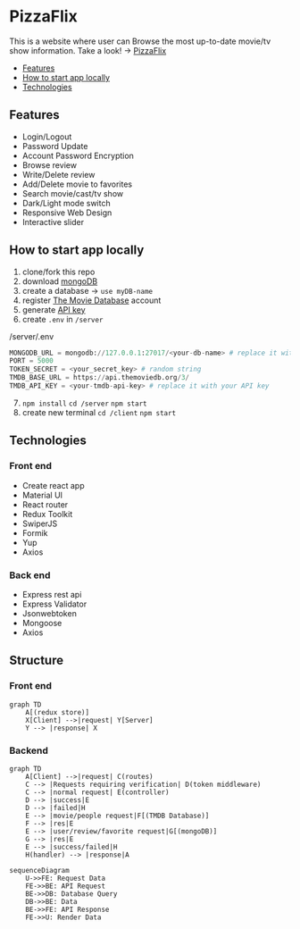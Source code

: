 # PizzaFlix

This is a website where user can Browse the most up-to-date movie/tv show information.
Take a look! -> [PizzaFlix](https://pizza-flix.vercel.app/)

- [Features](#features)
- [How to start app locally](#how-to-start-app-locally)
- [Technologies](#technologies)

## Features

- Login/Logout
- Password Update
- Account Password Encryption
- Browse review
- Write/Delete review
- Add/Delete movie to favorites
- Search movie/cast/tv show
- Dark/Light mode switch
- Responsive Web Design
- Interactive slider

## How to start app locally

1. clone/fork this repo
2. download [mongoDB](https://www.mongodb.com/docs/manual/installation/)
3. create a database -> `use myDB-name`
4. register [The Movie Database](https://www.themoviedb.org/signup) account
5. generate [API key](https://www.themoviedb.org/settings/api)
6. create `.env` in `/server`

/server/.env

```py
MONGODB_URL = mongodb://127.0.0.1:27017/<your-db-name> # replace it with your db name
PORT = 5000
TOKEN_SECRET = <your_secret_key> # random string
TMDB_BASE_URL = https://api.themoviedb.org/3/
TMDB_API_KEY = <your-tmdb-api-key> # replace it with your API key
```

7. `npm install` `cd /server` `npm start`
8. create new terminal `cd /client` `npm start`

## Technologies

### Front end

- Create react app
- Material UI
- React router
- Redux Toolkit
- SwiperJS
- Formik
- Yup
- Axios

### Back end

- Express rest api
- Express Validator
- Jsonwebtoken
- Mongoose
- Axios

## Structure

### Front end

```mermaid
graph TD
    A[(redux store)]
    X[Client] -->|request| Y[Server]
    Y --> |response| X
```

### Backend

```mermaid
graph TD
    A[Client] -->|request| C(routes)
    C --> |Requests requiring verification| D(token middleware)
    C --> |normal request| E(controller)
    D --> |success|E
    D --> |failed|H
    E --> |movie/people request|F[(TMDB Database)]
    F --> |res|E
    E --> |user/review/favorite request|G[(mongoDB)]
    G --> |res|E
    E --> |success/failed|H
    H(handler) --> |response|A
```

```mermaid
sequenceDiagram
    U->>FE: Request Data
    FE->>BE: API Request
    BE->>DB: Database Query
    DB->>BE: Data
    BE->>FE: API Response
    FE->>U: Render Data
```
